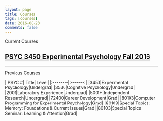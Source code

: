 ```yaml
---
layout: page
title: Courses
tags: [courses]
date: 2016-08-23
comments: false
---
```


Current Courses

## [PSYC 3450 Experimental Psychology Fall 2016](https://crumplab.github.io/courses/experimental/)
___
Previous Courses

| PSYC #| Title |Level|
|:--------|:-------:|
|3450|Experimental Psychology|Undergrad|
|3530|Cognitive Psychology|Undergrad|
|2001|Laboratory Experience|Undergrad|
|5001+|Independent Research|Undergrad|
|72400|Career Development|Grad|
|80103|Computer Programming for Experimental Psychology|Grad|
|80103|Special Topics: Memory: Foundations & Current Issues|Grad|
|80103|Special Topics Seminar: Learning & Attention|Grad|
